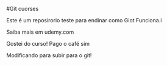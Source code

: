 #Git cuorses

Este é um reposirorio teste para endinar como Giot Funciona.i

Saiba mais em udemy.com

Gostei do curso! Pago o café sim

Modificando para subir para o git!

